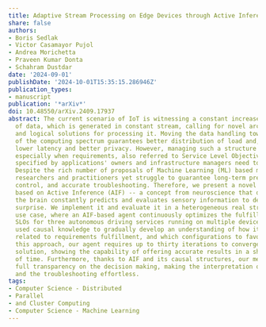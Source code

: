 ```yaml
---
title: Adaptive Stream Processing on Edge Devices through Active Inference
share: false
authors:
- Boris Sedlak
- Victor Casamayor Pujol
- Andrea Morichetta
- Praveen Kumar Donta
- Schahram Dustdar
date: '2024-09-01'
publishDate: '2024-10-01T15:35:15.286946Z'
publication_types:
- manuscript
publication: '*arXiv*'
doi: 10.48550/arXiv.2409.17937
abstract: The current scenario of IoT is witnessing a constant increase on the volume
  of data, which is generated in constant stream, calling for novel architectural
  and logical solutions for processing it. Moving the data handling towards the edge
  of the computing spectrum guarantees better distribution of load and, in principle,
  lower latency and better privacy. However, managing such a structure is complex,
  especially when requirements, also referred to Service Level Objectives (SLOs),
  specified by applications' owners and infrastructure managers need to be ensured.
  Despite the rich number of proposals of Machine Learning (ML) based management solutions,
  researchers and practitioners yet struggle to guarantee long-term prediction and
  control, and accurate troubleshooting. Therefore, we present a novel ML paradigm
  based on Active Inference (AIF) -- a concept from neuroscience that describes how
  the brain constantly predicts and evaluates sensory information to decrease long-term
  surprise. We implement it and evaluate it in a heterogeneous real stream processing
  use case, where an AIF-based agent continuously optimizes the fulfillment of three
  SLOs for three autonomous driving services running on multiple devices. The agent
  used causal knowledge to gradually develop an understanding of how its actions are
  related to requirements fulfillment, and which configurations to favor. Through
  this approach, our agent requires up to thirty iterations to converge to the optimal
  solution, showing the capability of offering accurate results in a short amount
  of time. Furthermore, thanks to AIF and its causal structures, our method guarantees
  full transparency on the decision making, making the interpretation of the results
  and the troubleshooting effortless.
tags:
- Computer Science - Distributed
- Parallel
- and Cluster Computing
- Computer Science - Machine Learning
---
```

